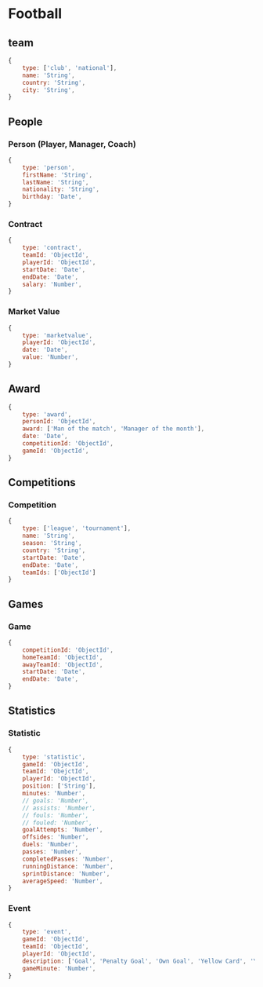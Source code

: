 # Football

## team

```js
{
    type: ['club', 'national'],
    name: 'String',
    country: 'String',
    city: 'String',
}
```

## People

### Person (Player, Manager, Coach)

```js
{
    type: 'person',
    firstName: 'String',
    lastName: 'String',
    nationality: 'String',
    birthday: 'Date',
}
```

### Contract

```js
{
    type: 'contract',
    teamId: 'ObjectId',
    playerId: 'ObjectId',
    startDate: 'Date',
    endDate: 'Date',
    salary: 'Number',
}
```

### Market Value

```js
{
    type: 'marketvalue',
    playerId: 'ObjectId',
    date: 'Date',
    value: 'Number',
}
```

## Award

```js
{
    type: 'award',
    personId: 'ObjectId',
    award: ['Man of the match', 'Manager of the month'],
    date: 'Date',
    competitionId: 'ObjectId',
    gameId: 'ObjectId',
}
```

## Competitions

### Competition

```js
{
    type: ['league', 'tournament'],
    name: 'String',
    season: 'String',
    country: 'String',
    startDate: 'Date',
    endDate: 'Date',
    teamIds: ['ObjectId']
}
```

## Games

### Game

```js
{
    competitionId: 'ObjectId',
    homeTeamId: 'ObjectId',
    awayTeamId: 'ObjectId',
    startDate: 'Date',
    endDate: 'Date',
}
```

## Statistics

### Statistic

```js
{
    type: 'statistic',
    gameId: 'ObjectId',
    teamId: 'ObejctId',
    playerId: 'ObjectId',
    position: ['String'],
    minutes: 'Number',
    // goals: 'Number',
    // assists: 'Number',
    // fouls: 'Number',
    // fouled: 'Number',
    goalAttempts: 'Number',
    offsides: 'Number',
    duels: 'Number',
    passes: 'Number',
    completedPasses: 'Number',
    runningDistance: 'Number',
    sprintDistance: 'Number',
    averageSpeed: 'Number',
}
```

### Event

```js
{
    type: 'event',
    gameId: 'ObjectId',
    teamId: 'ObjectId',
    playerId: 'ObjectId',
    description: ['Goal', 'Penalty Goal', 'Own Goal', 'Yellow Card', 'Yellow Red Card', 'Red Card'],
    gameMinute: 'Number',
}
```
